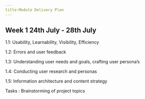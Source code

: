 ```yaml
---
title:Module Delivery Plan
---
```


Week 1
24th July - 28th July 
-

1.1: Usability, Learnability, Visibility, Efficiency

1.2: Errors and user feedback

1.3: Understanding user needs and goals, crafting user persona’s

1.4: Conducting user research and personas

1.5: Information architecture and content strategy

  Tasks : Brainstorming of project topics

